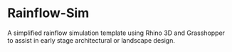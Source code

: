 # Rainflow-Sim
A simplified rainflow simulation template using Rhino 3D and Grasshopper to assist in early stage architectural or landscape design. 
